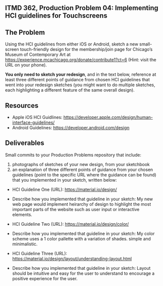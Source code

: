 ## ITMD 362, Production Problem 04: Implementing HCI guidelines for Touchscreens

## The Problem

Using the HCI guidelines from either iOS or Android, sketch a new small-screen touch-friendly design
for the membership/join page for Chicago’s Museum of Contemporary Art at
https://experience.mcachicago.org/donate/contribute1?ct=6 (Hint: visit the URL on your phone).

**You only need to sketch your redesign**, and in the text below, reference at least three different
points of guidance from chosen HCI guidelines that went into your redesign sketches (you might
want to do multiple sketches, each highlighting a different feature of the same overall design).

## Resources

* Apple iOS HCI Guidlines:
  https://developer.apple.com/design/human-interface-guidelines/
* Android Guidelines:
  https://developer.android.com/design

## Deliverables

Small commits to your Production Problems repository that include:

1. photographs of sketches of your new design, from your sketchbook
2. an explanation of three different points of guidance from your chosen guidelines (point to the
   specific URL where the guidance can be found) that you implemented in your sketch, written below:

* HCI Guideline One (URL): https://material.io/design/
* Describe how you implemented that guideline in your sketch:
  My new web page would implement heirarchy of design to highlight the
  most important parts of the website such as user input or interactive
  elements.

* HCI Guideline Two (URL): https://material.io/design/color/
* Describe how you implemented that guideline in your sketch:
  My color scheme uses a 1 color pallette with a variation of shades.
  simple and minimalistic.

* HCI Guideline Three (URL): https://material.io/design/layout/understanding-layout.html
* Describe how you implemented that guideline in your sketch:
Layout should be intuitive and easy for the user to understand to
encourage a positive experience for the user.
